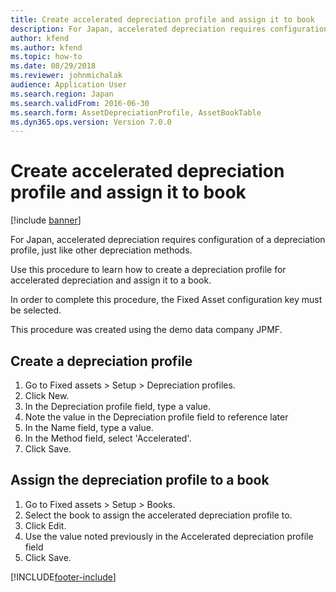 ```yaml
---
title: Create accelerated depreciation profile and assign it to book
description: For Japan, accelerated depreciation requires configuration of a depreciation profile, just like other depreciation methods.
author: kfend
ms.author: kfend
ms.topic: how-to
ms.date: 08/29/2018
ms.reviewer: johnmichalak
audience: Application User
ms.search.region: Japan
ms.search.validFrom: 2016-06-30
ms.search.form: AssetDepreciationProfile, AssetBookTable
ms.dyn365.ops.version: Version 7.0.0
---
```


# Create accelerated depreciation profile and assign it to book

[!include [banner](../../includes/banner.md)]

For Japan, accelerated depreciation requires configuration of a depreciation profile, just like other depreciation methods. 



Use this procedure to learn how to create a depreciation profile for accelerated depreciation and assign it to a book. 



In order to complete this procedure, the Fixed Asset configuration key must be selected.



This procedure was created using the demo data company JPMF.


## Create a depreciation profile
1. Go to Fixed assets > Setup > Depreciation profiles.
2. Click New.
3. In the Depreciation profile field, type a value.
4. Note the value in the Depreciation profile field to reference later
5. In the Name field, type a value.
6. In the Method field, select 'Accelerated'.
7. Click Save.

## Assign the depreciation profile to a book
1. Go to Fixed assets > Setup > Books.
2. Select the book to assign the accelerated depreciation profile to.
3. Click Edit.
4. Use the value noted previously in the Accelerated depreciation profile field
5. Click Save.



[!INCLUDE[footer-include](../../../includes/footer-banner.md)]
